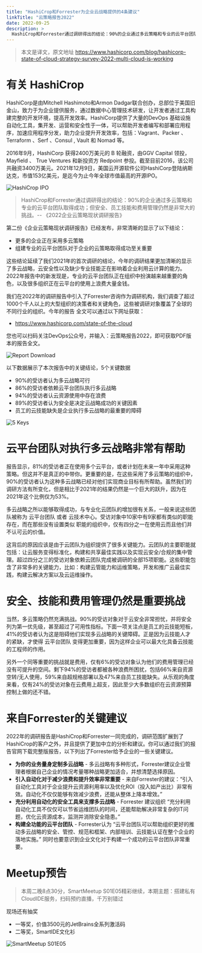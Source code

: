 ```yaml
---
title: "HashiCrop和Forrester为企业云战略提供的4条建议"
linkTitle: "云策略报告2022"
date: 2022-09-25
description: >
  HashiCrop和Forrester通过调研得出的结论：90%的企业通过多云策略和专业的云平台团队取得成功；但安全、员工技能和费用管理仍然是非常大的挑战。-- 《2022企业云策略现状调研报告》
---
```


> 本文是译文，原文地址 https://www.hashicorp.com/blog/hashicorp-state-of-cloud-strategy-survey-2022-multi-cloud-is-working

# 有关 HashiCrop 

HashiCorp是由Mitchell Hashimoto和Armon Dadgar联合创办，总部位于美国旧金山，致力于为企业提供服务，通过数据中心管理技术研发，让开发者通过工具构建完整的开发环境，提高开发效率。HashiCorp提供了大量的DevOps 基础设施自动化工具，集开发、运营和安全性于一体，可以帮助开发者编写和部署应用程序，加速应用程序分发，助力企业提升开发效率，包括：Vagrant、Packer 、 Terraform 、Serf 、Consul , Vault 和 Nomad 等。

2016年9月，HashiCorp 获得2400万美元的 B 轮融资，由GGV Capital 领投，Mayfield 、 True Ventures 和新投资方 Redpoint 参投。截至目前2016，该公司共融资3400万美元。2021年12月9日，美国云开源软件公司HashiCorp登陆纳斯达克，市值153亿美元，是迄今为止今年全球市值最高的开源IPO。

![HashiCrop IPO](images/hasicrop-ipo.png)

> HashiCrop和Forrester通过调研得出的结论：90%的企业通过多云策略和专业的云平台团队取得成功；但安全、员工技能和费用管理仍然是非常大的挑战。-- 《2022企业云策略现状调研报告》

第二份《企业云策略现状调研报告》已经发布，非常清晰的显示了以下结论：

- 更多的企业正在采用多云策略
- 组建专业的云平台团队对于企业的云策略取得成功至关重要

这些结论延续了我们2021年的首次调研的结论，今年的调研结果更加清晰的显示了多云战略，云安全性以及缺少专业技能正在影响着企业利用云计算的能力。2022年报告中的新发现是，专业的云平台团队正在组织中扮演越来越重要的角色，以及很多组织正在云平台的使用上浪费大量金钱。

我们在2022年的调研报告中引入了Forrester咨询作为调研机构，我们调查了超过1000个千人以上的大型组织的决策者和关键角色，这些被调研对象覆盖了全球的不同行业的组织。今年的报告
全文可以通过以下网址获取：

- https://www.hashicorp.com/state-of-the-cloud

您也可以扫码关注DevOps公众号，并输入：云策略报告2022，即可获取PDF版本的报告全文。

![Report Download](images/hasicrop-report-download.png)

以下数据展示了本次报告中的关键结论，5个关键数据

- 90%的受访者认为多云战略可行
- 86%的受访者依赖云平台团队执行多云战略
- 94%的受访者认云资源使用中存在浪费
- 89%的受访者认为安全是决定云战略成功的关键因素
- 员工的云技能缺失是企业执行多云战略的最重要的障碍

![5 Keys](images/hasicrop-report-5keys.png)

# 云平台团队对执行多云战略非常有帮助
报告显示，81%的受访者正在使用多个云平台，或者计划在未来一年中采用这种策略。但这并不是真正的中带你。更重要的是，在这些采用了多云策略的组织中，90%的受访者认为这种多云战略已经对他们实现商业目标有所帮助。虽然我们的调研方法有所变化，但是相比于2021年的结果仍然是一个巨大的跃升，因为在2021年这个比例仅为53%。

多云战略之所以能够取得成功，与专业化云团队的增加很有关系，一般来说这些团队被称为 云平台团队 或者 云技术中心。受访对象中10家中有9家都有类似的职能存在，而在那些没有设置类似
职能的组织中，仅有四分之一在使用云而且他们并不认可云的价值。

这背后的原因应该是由于云团队为组织提供了很多关键能力。云团队的主要职能就包括：让云服务变得标准化，构建和共享最佳实践以及实现云安全/合规的集中管理。超过四分之三的受访对象依赖云团队完成被调研的全部15项职能。这些职能包含了非常多的关键能力，比如：构建云管能力和运维策略，开发和推广云最佳实践，构建云解决方案以及云运维操作。

# 安全、技能和费用管理仍然是重要挑战
当然，多云策略仍然充满挑战。90%的受访对象对于云安全非常担忧，并将安全列为第一优先级，甚至超过了可用性指标。下面一项关注点是员工的云技能短板，41%的受访者认为这是阻碍他们实现多云战略的关键障碍。正是因为云技能人才的紧缺，才使得 云平台团队 变得更加重要，因为这样企业可以最大化具备云技能的工程师的作用。

另外一个同等重要的挑战就是费用，仅有6%的受访对象认为他们的费用管理已经没有可提升的空间。剩下94%的受访者都被各种浪费所困扰，包括66%来自资源空转/无人使用，59%来自超规格部署以及47%来自员工技能缺失。从乐观的角度来看，仅有24%的受访对象在云费用上超支，因此至少大多数组织在云资源预算控制上做的还不错。

# 来自Forrester的关键建议
2022年的调研报告是HashiCrop和Forrester一同完成的，调研范围扩展到了HashiCrop的客户之外，并且提供了更加中立的分析和建议。你可以通过我们的报告官网下载完整版报告，以下列出了Forrester给予企业的一些关键建议。

- **为你的业务量身定制多云战略** - 多云战略有多种形式，Forrester建议企业管理者根据自己企业的情况考量哪种战略更加适合，并想清楚选择原因。
- **引入自动化对于减少浪费和提升效率非常重要** - 来自Forrester的建议：“引入自动化工具对于企业提升云资源利用率以及优化ROI（投入如产出比）非常有效。自动化不仅仅能够有效减少浪费，还能从整体上降本增效。”
- **充分利用自动化的安全工具来支撑多云战略** - Forrester 建议组织 “充分利用自动化工具不仅仅可以节省运维团队的时间，还能帮助解决非常复杂的IT问题，优化云资源成本，监测并消除安全隐患。”
- **构建全功能的云平台团队** - Forrester认为 “云平台团队可以帮助组织更好的推动多云战略的安全、管控、规范和框架、内部培训、云技能认证在整个企业的落地实施。” 同时也要意识到企业文化对于构建一个成功的云平台团队非常重要。

# Meetup预告

> 本周二晚8点30分，SmartMeetup S01E05精彩继续，本期主题：搭建私有CloudIDE服务，扫码预约直播，千万别错过

现场还有抽奖

- 一等奖，价值3500元的JetBrains全系列激活码
- 二等奖，SmartIDE文化衫

![SmartMeetup S01E05](images/smartmeetupS01E05.png)

